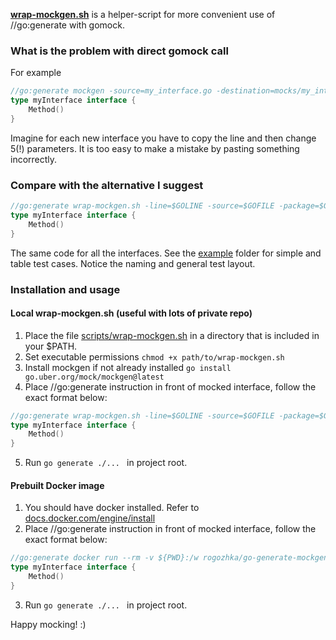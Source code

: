 **[wrap-mockgen.sh](scripts/wrap-mockgen.sh)** is a helper-script for more convenient use of //go:generate with gomock.

### What is the problem with direct gomock call

For example

```go
//go:generate mockgen -source=my_interface.go -destination=mocks/my_interface_generated.go -mock_names myInterface=MockMyInterface -typed -package=mocks myInterface
type myInterface interface {
    Method()
}
```
Imagine for each new interface you have to copy the line and then change 5(!) parameters. It is too easy to make a mistake by pasting something incorrectly.

### Compare with the alternative I suggest

```go
//go:generate wrap-mockgen.sh -line=$GOLINE -source=$GOFILE -package=$GOPACKAGE
type myInterface interface {
    Method()
}
```
The same code for all the interfaces.
See the [example](example/) folder for simple and table test cases. Notice the naming and general test layout.

### Installation and usage

#### Local wrap-mockgen.sh (useful with lots of private repo)

1. Place the file [scripts/wrap-mockgen.sh](scripts/wrap-mockgen.sh) in a directory that is included in your $PATH.
2. Set executable permissions ```chmod +x path/to/wrap-mockgen.sh ```
3. Install mockgen if not already installed ```go install go.uber.org/mock/mockgen@latest```
4. Place //go:generate instruction in front of mocked interface, follow the exact format below:
```go
//go:generate wrap-mockgen.sh -line=$GOLINE -source=$GOFILE -package=$GOPACKAGE
type myInterface interface {
    Method()
}
```
5. Run ```go generate ./... ``` in project root.

#### Prebuilt Docker image

1. You should have docker installed. Refer to [docs.docker.com/engine/install](https://docs.docker.com/engine/install/)
2. Place //go:generate instruction in front of mocked interface, follow the exact format below: 
```go
//go:generate docker run --rm -v ${PWD}:/w rogozhka/go-generate-mockgen -line=$GOLINE -source=$GOFILE -package=$GOPACKAGE
type myInterface interface {
    Method()
}
```
3. Run ```go generate ./... ``` in project root.

Happy mocking! :) 
